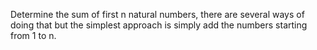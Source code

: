 Determine the sum of first n natural numbers, there are several ways of doing that but the simplest approach is simply add the numbers starting from 1 to n.
